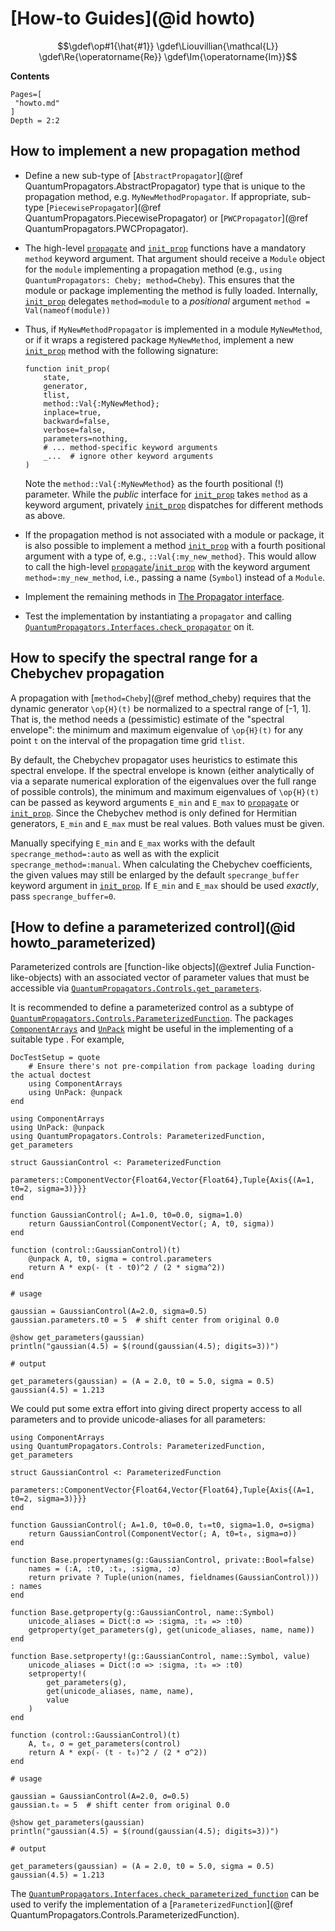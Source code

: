 # [How-to Guides](@id howto)

```math
\gdef\op#1{\hat{#1}}
\gdef\Liouvillian{\mathcal{L}}
\gdef\Re{\operatorname{Re}}
\gdef\Im{\operatorname{Im}}
```

**Contents**

```@contents
Pages=[
 "howto.md"
]
Depth = 2:2
```

## How to implement a new propagation method

* Define a new sub-type of [`AbstractPropagator`](@ref QuantumPropagators.AbstractPropagator) type that is unique to the propagation method, e.g. `MyNewMethodPropagator`. If appropriate, sub-type [`PiecewisePropagator`](@ref QuantumPropagators.PiecewisePropagator) or [`PWCPropagator`](@ref QuantumPropagators.PWCPropagator).

* The high-level [`propagate`](@ref) and [`init_prop`](@ref) functions have a mandatory `method` keyword argument. That argument should receive a `Module` object for the `module` implementing a propagation method (e.g., `using QuantumPropagators: Cheby; method=Cheby`). This ensures that the module or package implementing the method is fully loaded. Internally, [`init_prop`](@ref) delegates `method=module` to a *positional* argument `method = Val(nameof(module))`

* Thus, if `MyNewMethodPropagator` is implemented in a module `MyNewMethod`, or if it wraps a registered package `MyNewMethod`, implement a new [`init_prop`](@ref) method with the following signature:

  ```
  function init_prop(
      state,
      generator,
      tlist,
      method::Val{:MyNewMethod};
      inplace=true,
      backward=false,
      verbose=false,
      parameters=nothing,
      # ... method-specific keyword arguments
      _...  # ignore other keyword arguments
  )
  ```

  Note the `method::Val{:MyNewMethod}` as the fourth positional (!) parameter. While the *public* interface for [`init_prop`](@ref) takes `method` as a keyword argument, privately [`init_prop`](@ref) dispatches for different methods as above.

* If the propagation method is not associated with a module or package, it is also possible to implement a method [`init_prop`](@ref) with a fourth positional argument with a type of, e.g., `::Val{:my_new_method}`. This would allow to call the high-level [`propagate`](@ref)/[`init_prop`](@ref) with the keyword argument `method=:my_new_method`, i.e., passing a name (`Symbol`) instead of a `Module`.

* Implement the remaining methods in [The Propagator interface](@ref).

* Test the implementation by instantiating a `propagator` and calling [`QuantumPropagators.Interfaces.check_propagator`](@ref) on it.


## How to specify the spectral range for a Chebychev propagation

A propagation with [`method=Cheby`](@ref method_cheby) requires that the dynamic generator ``\op{H}(t)`` be normalized to a spectral range of [-1, 1]. That is, the method needs a (pessimistic) estimate of the "spectral envelope": the minimum and maximum eigenvalue of ``\op{H}(t)`` for any point `t` on the interval of the propagation time grid `tlist`.

By default, the Chebychev propagator uses heuristics to estimate  this spectral envelope. If the spectral envelope is known (either analytically of via a separate numerical exploration of the eigenvalues over the full range of possible controls), the minimum and maximum eigenvalues of ``\op{H}(t)`` can be passed as keyword arguments `E_min` and `E_max` to [`propagate`](@ref) or [`init_prop`](@ref). Since the Chebychev method is only defined for Hermitian generators, `E_min` and `E_max` must be real values. Both values must be given.

Manually specifying `E_min` and `E_max` works with the default `specrange_method=:auto` as well as with the explicit `specrange_method=:manual`. When calculating the Chebychev coefficients, the given values may still be enlarged by the default `specrange_buffer` keyword argument in [`init_prop`](@ref). If `E_min` and `E_max` should be used *exactly*, pass `specrange_buffer=0`.


## [How to define a parameterized control](@id howto_parameterized)

Parameterized controls are [function-like objects](@extref Julia Function-like-objects) with an associated vector of parameter values that must be accessible via [`QuantumPropagators.Controls.get_parameters`](@ref).

It is recommended to define a parameterized control as a subtype of [`QuantumPropagators.Controls.ParameterizedFunction`](@ref). The packages [`ComponentArrays`](https://github.com/SciML/ComponentArrays.jl) and [`UnPack`](https://github.com/mauro3/UnPack.jl) might be useful in the implementing of a suitable type . For example,

```@meta
DocTestSetup = quote
    # Ensure there's not pre-compilation from package loading during the actual doctest
    using ComponentArrays
    using UnPack: @unpack
end
```


```jldoctest
using ComponentArrays
using UnPack: @unpack
using QuantumPropagators.Controls: ParameterizedFunction, get_parameters

struct GaussianControl <: ParameterizedFunction
    parameters::ComponentVector{Float64,Vector{Float64},Tuple{Axis{(A=1, t0=2, sigma=3)}}}
end

function GaussianControl(; A=1.0, t0=0.0, sigma=1.0)
    return GaussianControl(ComponentVector(; A, t0, sigma))
end

function (control::GaussianControl)(t)
    @unpack A, t0, sigma = control.parameters
    return A * exp(- (t - t0)^2 / (2 * sigma^2))
end

# usage

gaussian = GaussianControl(A=2.0, sigma=0.5)
gaussian.parameters.t0 = 5  # shift center from original 0.0

@show get_parameters(gaussian)
println("gaussian(4.5) = $(round(gaussian(4.5); digits=3))")

# output

get_parameters(gaussian) = (A = 2.0, t0 = 5.0, sigma = 0.5)
gaussian(4.5) = 1.213
```


We could put some extra effort into giving direct property access to all
parameters and to provide unicode-aliases for all parameters:


```jldoctest
using ComponentArrays
using QuantumPropagators.Controls: ParameterizedFunction, get_parameters

struct GaussianControl <: ParameterizedFunction
    parameters::ComponentVector{Float64,Vector{Float64},Tuple{Axis{(A=1, t0=2, sigma=3)}}}
end

function GaussianControl(; A=1.0, t0=0.0, t₀=t0, sigma=1.0, σ=sigma)
    return GaussianControl(ComponentVector(; A, t0=t₀, sigma=σ))
end

function Base.propertynames(g::GaussianControl, private::Bool=false)
    names = (:A, :t0, :t₀, :sigma, :σ)
    return private ? Tuple(union(names, fieldnames(GaussianControl))) : names
end

function Base.getproperty(g::GaussianControl, name::Symbol)
    unicode_aliases = Dict(:σ => :sigma, :t₀ => :t0)
    getproperty(get_parameters(g), get(unicode_aliases, name, name))
end

function Base.setproperty!(g::GaussianControl, name::Symbol, value)
    unicode_aliases = Dict(:σ => :sigma, :t₀ => :t0)
    setproperty!(
        get_parameters(g),
        get(unicode_aliases, name, name),
        value
    )
end

function (control::GaussianControl)(t)
    A, t₀, σ = get_parameters(control)
    return A * exp(- (t - t₀)^2 / (2 * σ^2))
end

# usage

gaussian = GaussianControl(A=2.0, σ=0.5)
gaussian.t₀ = 5  # shift center from original 0.0

@show get_parameters(gaussian)
println("gaussian(4.5) = $(round(gaussian(4.5); digits=3))")

# output

get_parameters(gaussian) = (A = 2.0, t0 = 5.0, sigma = 0.5)
gaussian(4.5) = 1.213
```

The [`QuantumPropagators.Interfaces.check_parameterized_function`](@ref) can be used to verify the implementation of a [`ParameterizedFunction`](@ref QuantumPropagators.Controls.ParameterizedFunction).
